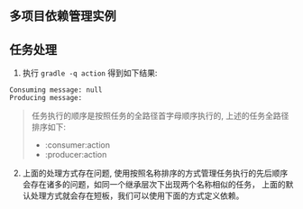 ## 多项目依赖管理实例
## 任务处理
1. 执行 `gradle -q action` 得到如下结果:
```
Consuming message: null
Producing message:
```
> 任务执行的顺序是按照任务的全路径首字母顺序执行的, 上述的任务全路径排序如下: 
> - :consumer:action
> - :producer:action

2. 上面的处理方式存在问题, 使用按照名称排序的方式管理任务执行的先后顺序会存在诸多的问题，如同一个继承层次下出现两个名称相似的任务，
上面的默认处理方式就会存在短板，我们可以使用下面的方式定义依赖。


